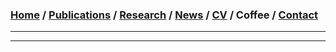 ###  [Home](/index) / [Publications](/publications) / [Research](/research) / [News](/news) / [CV](/brief_cv) / Coffee / [Contact](/contact)
---









---

